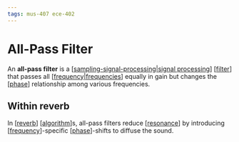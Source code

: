 ```yaml
---
tags: mus-407 ece-402
---
```


# All-Pass Filter

An **all-pass filter** is a [[sampling-signal-processing|signal processing]] [[filter]] that passes all [[frequency|frequencies]] equally in gain but changes the [[phase]] relationship among various frequencies.

## Within reverb

In [[reverb]] [[algorithm]]s, all-pass filters reduce [[resonance]] by introducing [[frequency]]-specific [[phase]]-shifts to diffuse the sound.

[//begin]: # "Autogenerated link references for markdown compatibility"
[sampling-signal-processing|signal processing]: sampling-signal-processing "Sampling (Signal Processing)"
[filter]: filter "Filter"
[frequency|frequencies]: frequency "Frequency"
[phase]: phase "Phase"
[reverb]: reverb "Reverb"
[algorithm]: algorithm "Algorithm"
[resonance]: resonance "Resonance"
[frequency]: frequency "Frequency"
[//end]: # "Autogenerated link references"